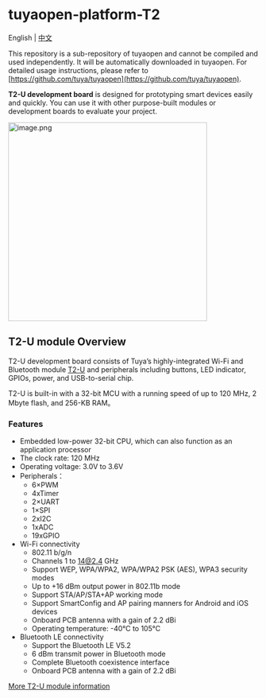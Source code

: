 # tuyaopen-platform-T2
English | [中文](README_zh.md)

This repository is a sub-repository of tuyaopen and cannot be compiled and used independently. It will be automatically downloaded in tuyaopen. For detailed usage instructions, please refer to [https://github.com/tuya/tuyaopen](https://github.com/tuya/tuyaopen).

**T2-U development board** is designed for prototyping smart devices easily and quickly. You can use it with other purpose-built modules or development boards to evaluate your project.

<img alt="image.png" src="https://airtake-public-data-1254153901.cos.ap-shanghai.myqcloud.com/content-platform/hestia/16781047011ffea0d5520.png" width="400">

## T2-U module Overview
T2-U development board consists of Tuya’s highly-integrated Wi-Fi and Bluetooth module [T2-U](https://developer.tuya.com/en/docs/iot/T2-U-module-datasheet?id=Kce1tncb80ldq) and peripherals including buttons, LED indicator, GPIOs, power, and USB-to-serial chip.

T2-U is built-in with a 32-bit MCU with a running speed of up to 120 MHz, 2 Mbyte flash, and 256-KB RAM。

### Features

- Embedded low-power 32-bit CPU, which can also function as an application processor
- The clock rate: 120 MHz
- Operating voltage: 3.0V to 3.6V
- Peripherals：
  - 6×PWM
  - 4xTimer
  - 2×UART
  - 1×SPI
  - 2xI2C
  - 1xADC
  - 19xGPIO
- Wi-Fi connectivity
  - 802.11 b/g/n
  - Channels 1 to 14@2.4 GHz
  - Support WEP, WPA/WPA2, WPA/WPA2 PSK (AES), WPA3 security modes
  - Up to +16 dBm output power in 802.11b mode
  - Support STA/AP/STA+AP working mode
  - Support SmartConfig and AP pairing manners for Android and iOS devices
  - Onboard PCB antenna with a gain of 2.2 dBi
  - Operating temperature: -40°C to 105°C
- Bluetooth LE connectivity
  - Support the Bluetooth LE V5.2
  - 6 dBm transmit power in Bluetooth mode
  - Complete Bluetooth coexistence interface
  - Onboard PCB antenna with a gain of 2.2 dBi

[ More T2-U module information](https://developer.tuya.com/en/docs/iot/T2-U-module-datasheet?id=Kce1tncb80ldq)
